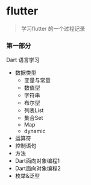 # flutter
> 学习flutter 的一个过程记录

### 第一部分
Dart 语言学习
* 数据类型
    * 变量与常量
    * 数值型
    * 字符串
    * 布尔型
    * 列表List
    * 集合Set
    * Map
    * dynamic
* 运算符
* 控制语句
* 方法
* Dart面向对象编程1
* Dart面向对象编程2
* 枚举&泛型


